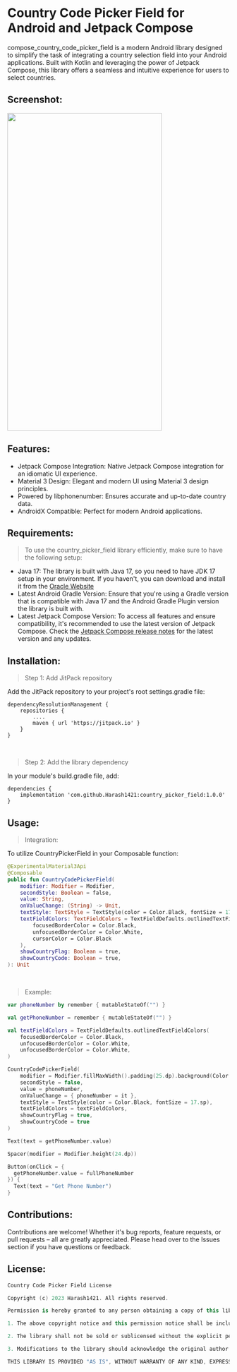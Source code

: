 # Country Code Picker Field for Android and Jetpack Compose

compose_country_code_picker_field is a modern Android library designed to simplify the task of integrating a country selection field into your Android applications. Built with Kotlin and leveraging the power of Jetpack Compose, this library offers a seamless and intuitive experience for users to select countries.

## Screenshot:
<img src="https://github.com/Harash1421/country_picker_field/blob/master/app/src/main/res/drawable/country_picker_field_review.png?raw=true" height="720" width="350" >


## Features:
* Jetpack Compose Integration: Native Jetpack Compose integration for an idiomatic UI experience.
* Material 3 Design: Elegant and modern UI using Material 3 design principles.
* Powered by libphonenumber: Ensures accurate and up-to-date country data.
* AndroidX Compatible: Perfect for modern Android applications.

## Requirements:
> To use the country_picker_field library efficiently, make sure to have the following setup:
* Java 17: The library is built with Java 17, so you need to have JDK 17 setup in your environment. If you haven't, you can download and install it from the [Oracle Website](https://www.oracle.com/java/technologies/javase/jdk17-archive-downloads.html)
* Latest Android Gradle Version: Ensure that you're using a Gradle version that is compatible with Java 17 and the Android Gradle Plugin version the library is built with.
* Latest Jetpack Compose Version: To access all features and ensure compatibility, it's recommended to use the latest version of Jetpack Compose. Check the [Jetpack Compose release notes](https://developer.android.com/jetpack/androidx/releases/compose) for the latest version and any updates.


## Installation:

> Step 1: Add JitPack repository

Add the JitPack repository to your project's root settings.gradle file:

```
dependencyResolutionManagement {
    repositories {
        ....
        maven { url 'https://jitpack.io' }
    }
}
```
</br>

> Step 2: Add the library dependency

In your module's build.gradle file, add:

```
dependencies {
    implementation 'com.github.Harash1421:country_picker_field:1.0.0'
}
```

## Usage:
> Integration:

To utilize CountryPickerField in your Composable function:


```kotlin
@ExperimentalMaterial3Api
@Composable
public fun CountryCodePickerField(
    modifier: Modifier = Modifier,
    secondStyle: Boolean = false,
    value: String,
    onValueChange: (String) -> Unit,
    textStyle: TextStyle = TextStyle(color = Color.Black, fontSize = 17.sp),
    textFieldColors: TextFieldColors = TextFieldDefaults.outlinedTextFieldColors(
        focusedBorderColor = Color.Black,
        unfocusedBorderColor = Color.White,
        cursorColor = Color.Black
    ),
    showCountryFlag: Boolean = true,
    showCountryCode: Boolean = true,
): Unit
```
</br>

> Example:

```kotlin
var phoneNumber by remember { mutableStateOf("") }

val getPhoneNumber = remember { mutableStateOf("") }

val textFieldColors = TextFieldDefaults.outlinedTextFieldColors(
    focusedBorderColor = Color.Black,
    unfocusedBorderColor = Color.White,
    unfocusedBorderColor = Color.White,
)

CountryCodePickerField(
    modifier = Modifier.fillMaxWidth().padding(25.dp).background(Color.White),
    secondStyle = false,
    value = phoneNumber,
    onValueChange = { phoneNumber = it },
    textStyle = TextStyle(color = Color.Black, fontSize = 17.sp),
    textFieldColors = textFieldColors,
    showCountryFlag = true,
    showCountryCode = true
)

Text(text = getPhoneNumber.value)

Spacer(modifier = Modifier.height(24.dp))

Button(onClick = {
  getPhoneNumber.value = fullPhoneNumber
}) {
  Text(text = "Get Phone Number")
}

```

## Contributions:

Contributions are welcome! Whether it's bug reports, feature requests, or pull requests – all are greatly appreciated. Please head over to the Issues section if you have questions or feedback.

## License:

```kotlin
Country Code Picker Field License

Copyright (c) 2023 Harash1421. All rights reserved.

Permission is hereby granted to any person obtaining a copy of this library ("compose_country_code_picker_field") and the associated documentation files, to use, copy, modify, and distribute the library, provided the following conditions are met:

1. The above copyright notice and this permission notice shall be included in all copies or substantial portions of the library.

2. The library shall not be sold or sublicensed without the explicit permission of the author, Harash1421.

3. Modifications to the library should acknowledge the original author and provide clear documentation of changes made.

THIS LIBRARY IS PROVIDED "AS IS", WITHOUT WARRANTY OF ANY KIND, EXPRESS OR IMPLIED. IN NO EVENT SHALL THE AUTHOR BE LIABLE FOR ANY CLAIM, DAMAGES, OR OTHER LIABILITY, WHETHER IN AN ACTION OF CONTRACT, TORT, OR OTHERWISE, ARISING FROM, OUT OF, OR IN CONNECTION WITH THE LIBRARY OR THE USE OR OTHER DEALINGS IN THE LIBRARY.

```
